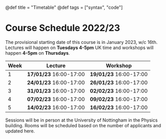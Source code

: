 @def title = "Timetable"
@def tags = ["syntax", "code"]

# Course Schedule 2022/23

The provisional starting date of this course is in January 2023, w/c 16th. Lectures will happen on **Tuesdays 4-5pm** UK time and workshops will happen **4-5pm** on **Thursdays**.

| Week | Lecture                  | Workshop                 |
|------|--------------------------|--------------------------|
| 1    | **17/01/23** 16:00-17:00 | **19/01/23** 16:00-17:00 |
| 2    | **24/01/23** 16:00-17:00 | **26/01/23** 16:00-17:00 |
| 3    | **31/01/23** 16:00-17:00 | **02/02/23** 16:00-17:00 |
| 4    | **07/02/23** 16:00-17:00 | **09/02/23** 16:00-17:00 |
| 5    | **14/02/23** 16:00-17:00 | **16/02/23** 16:00-17:00 |

Sessions will be in person at the University of Nottingham in the Physics building. Rooms will be scheduled based on the number of applicants and updated here.